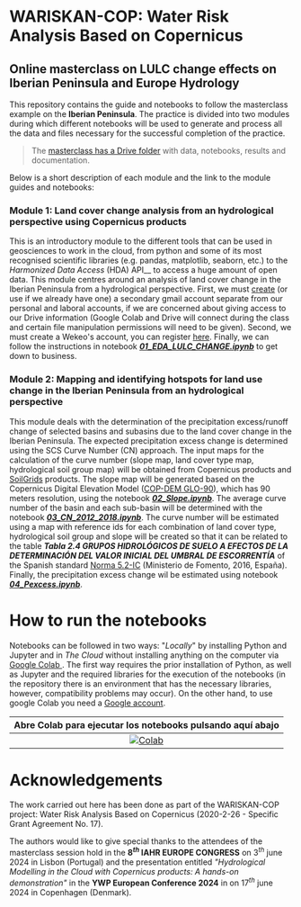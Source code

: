 # WARISKAN-COP: Water Risk Analysis Based on Copernicus

## Online masterclass on LULC change effects on Iberian Peninsula and Europe Hydrology

This repository contains the guide and notebooks to follow the masterclass example on the **Iberian Peninsula**. The practice is divided into two modules during which different notebooks will be used to generate and process all the data and files necessary for the successful completion of the practice.

> The [masterclass has a Drive folder](https://drive.google.com/drive/folders/15QpFKMZtpjjnCSg4C5bYA8Lu8i46iThw?usp=drive_link) with data, notebooks, results and documentation.

Below is a short description of each module and the link to the module guides and notebooks:

### Module 1: Land cover change analysis from an hydrological perspective using Copernicus products
 This is an introductory module to the different tools that can be used in geosciences to work in the cloud, from python and some of its most recognised scientific libraries (e.g. pandas, matplotlib, seaborn, etc.) to the _Harmonized Data Access_ (HDA) API__ to access a huge amount of open data. This module centres around an analysis of land cover change in the Iberian Peninsula from a hydrological perspective. First, we must [create](https://support.google.com/mail/answer/56256?hl=en) (or use if we already have one) a secondary gmail account separate from our personal and laboral accounts, if we are concerned about giving access to our Drive information (Google Colab and Drive will connect during the class and certain file manipulation permissions will need to be given). Second, we must create a Wekeo's account, you can register [here](https://www.wekeo.eu/register). Finally, we can follow the instructions in notebook [***01_EDA_LULC_CHANGE.ipynb***](https://colab.research.google.com/github/juampismon/IAHR24_LISBON/blob/main/01_EDA_LULC_CHANGE.ipynb) to get down to business.
 

### Module 2: Mapping and identifying hotspots for land use change in the Iberian Peninsula from an hydrological perspective
This module deals with the determination of the precipitation excess/runoff change of selected basins and subasins due to the land cover change  in the Iberian Peninsula. The expected precipitation excess change is determined using the SCS Curve Number (CN) approach. The input maps for the calculation of the curve number (slope map, land cover type map, hydrological soil group map) will be obtained from Copernicus products and [SoilGrids](https://soilgrids.org/) products. The slope map will be generated based on the Copernicus Digital Elevation Model ([COP-DEM GLO-90](https://spacedata.copernicus.eu/collections/copernicus-digital-elevation-model)), which has 90 meters resolution, using the notebook [***02_Slope.ipynb***](https://colab.research.google.com/github/juampismon/IAHR24_LISBON/blob/main/02_Slope.ipynb). The average curve number of the basin and each sub-basin will be determined with the notebook [***03_CN_2012_2018.ipynb***](https://colab.research.google.com/github/juampismon/IAHR24_LISBON/blob/main/03_CN_2012_2018.ipynb). The curve number will be estimated using a map with reference ids for each combination of land cover type, hydrological soil group and slope will be created so that it can be related to the table  ___Tabla 2.4 GRUPOS HIDROLÓGICOS DE SUELO A EFECTOS DE LA DETERMINACIÓN DEL VALOR INICIAL DEL UMBRAL DE ESCORRENTÍA___ of the Spanish standard [Norma 5.2-IC](https://www.boe.es/boe/dias/2016/03/10/pdfs/BOE-A-2016-2405.pdf) (Ministerio de Fomento, 2016, España). Finally, the precipitation excess change wil be estimated using notebook [***04_Pexcess.ipynb***](https://colab.research.google.com/github/juampismon/IAHR24_LISBON/blob/main/04_Pexcess.ipynb).

# How to run the notebooks


Notebooks can be followed in two ways: "_Locally_" by installing Python and Jupyter and in _The Cloud_ without installing anything on the computer via [Google Colab ](https://colab.research.google.com/). The first way requires the prior installation of Python, as well as Jupyter and the required libraries for the execution of the notebooks (in the repository there is an environment that has the necessary libraries, however, compatibility problems may occur). On the other hand, to use google Colab you need a [Google account](https://www.google.com/intl/es/account/about/).

|Abre Colab para ejecutar los notebooks pulsando aquí abajo|
|:-:|
|[![Colab](https://colab.research.google.com/assets/colab-badge.svg)](https://colab.research.google.com/)|



# Acknowledgements

The work carried out here has been done as part of the WARISKAN-COP project: Water Risk Analysis Based on Copernicus (2020-2-26 - Specific Grant Agreement No. 17).
 
The authors would like to give special thanks to the attendees of the masterclass session hold in the __$8^{th}$  IAHR EUROPE CONGRESS__ on $3^{th}$ june 2024 in Lisbon (Portugal) and the presentation entitled _"Hydrological Modelling in the Cloud with Copernicus products: A hands-on demonstration"_ in the __YWP European Conference 2024__ in on $17^{th}$ june 2024 in Copenhagen (Denmark).


